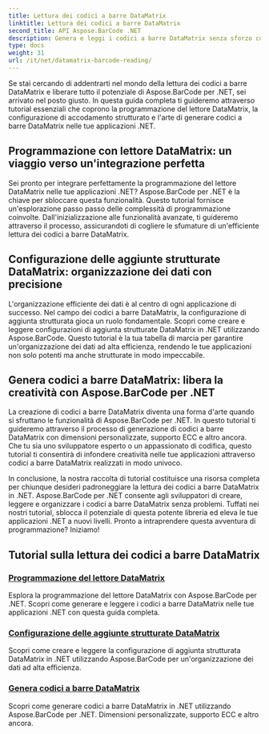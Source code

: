 ```yaml
---
title: Lettura dei codici a barre DataMatrix
linktitle: Lettura dei codici a barre DataMatrix
second_title: API Aspose.BarCode .NET
description: Genera e leggi i codici a barre DataMatrix senza sforzo con Aspose.BarCode per .NET. Immergiti nella programmazione del lettore DataMatrix e nella configurazione di aggiunta strutturata.
type: docs
weight: 31
url: /it/net/datamatrix-barcode-reading/
---
```


Se stai cercando di addentrarti nel mondo della lettura dei codici a barre DataMatrix e liberare tutto il potenziale di Aspose.BarCode per .NET, sei arrivato nel posto giusto. In questa guida completa ti guideremo attraverso tutorial essenziali che coprono la programmazione del lettore DataMatrix, la configurazione di accodamento strutturato e l'arte di generare codici a barre DataMatrix nelle tue applicazioni .NET.

## Programmazione con lettore DataMatrix: un viaggio verso un'integrazione perfetta

Sei pronto per integrare perfettamente la programmazione del lettore DataMatrix nelle tue applicazioni .NET? Aspose.BarCode per .NET è la chiave per sbloccare questa funzionalità. Questo tutorial fornisce un'esplorazione passo passo delle complessità di programmazione coinvolte. Dall'inizializzazione alle funzionalità avanzate, ti guideremo attraverso il processo, assicurandoti di cogliere le sfumature di un'efficiente lettura dei codici a barre DataMatrix.

## Configurazione delle aggiunte strutturate DataMatrix: organizzazione dei dati con precisione

L'organizzazione efficiente dei dati è al centro di ogni applicazione di successo. Nel campo dei codici a barre DataMatrix, la configurazione di aggiunta strutturata gioca un ruolo fondamentale. Scopri come creare e leggere configurazioni di aggiunta strutturate DataMatrix in .NET utilizzando Aspose.BarCode. Questo tutorial è la tua tabella di marcia per garantire un'organizzazione dei dati ad alta efficienza, rendendo le tue applicazioni non solo potenti ma anche strutturate in modo impeccabile.

## Genera codici a barre DataMatrix: libera la creatività con Aspose.BarCode per .NET

La creazione di codici a barre DataMatrix diventa una forma d'arte quando si sfruttano le funzionalità di Aspose.BarCode per .NET. In questo tutorial ti guideremo attraverso il processo di generazione di codici a barre DataMatrix con dimensioni personalizzate, supporto ECC e altro ancora. Che tu sia uno sviluppatore esperto o un appassionato di codifica, questo tutorial ti consentirà di infondere creatività nelle tue applicazioni attraverso codici a barre DataMatrix realizzati in modo univoco.

In conclusione, la nostra raccolta di tutorial costituisce una risorsa completa per chiunque desideri padroneggiare la lettura dei codici a barre DataMatrix in .NET. Aspose.BarCode per .NET consente agli sviluppatori di creare, leggere e organizzare i codici a barre DataMatrix senza problemi. Tuffati nei nostri tutorial, sblocca il potenziale di questa potente libreria ed eleva le tue applicazioni .NET a nuovi livelli. Pronto a intraprendere questa avventura di programmazione? Iniziamo!
## Tutorial sulla lettura dei codici a barre DataMatrix
### [Programmazione del lettore DataMatrix](./datamatrix-reader-programming/)
Esplora la programmazione del lettore DataMatrix con Aspose.BarCode per .NET. Scopri come generare e leggere i codici a barre DataMatrix nelle tue applicazioni .NET con questa guida completa.
### [Configurazione delle aggiunte strutturate DataMatrix](./datamatrix-structured-append-configuration/)
Scopri come creare e leggere la configurazione di aggiunta strutturata DataMatrix in .NET utilizzando Aspose.BarCode per un'organizzazione dei dati ad alta efficienza.
### [Genera codici a barre DataMatrix](./datamatrix-versions/)
Scopri come generare codici a barre DataMatrix in .NET utilizzando Aspose.BarCode per .NET. Dimensioni personalizzate, supporto ECC e altro ancora.